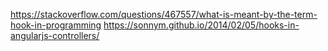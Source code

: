https://stackoverflow.com/questions/467557/what-is-meant-by-the-term-hook-in-programming
https://sonnym.github.io/2014/02/05/hooks-in-angularjs-controllers/